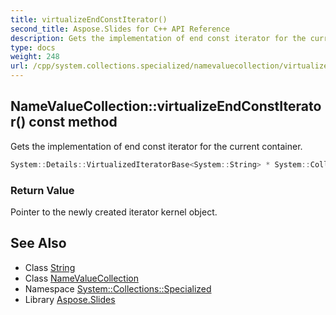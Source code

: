 ```yaml
---
title: virtualizeEndConstIterator()
second_title: Aspose.Slides for C++ API Reference
description: Gets the implementation of end const iterator for the current container.
type: docs
weight: 248
url: /cpp/system.collections.specialized/namevaluecollection/virtualizeendconstiterator/
---
```

## NameValueCollection::virtualizeEndConstIterator() const method


Gets the implementation of end const iterator for the current container.

```cpp
System::Details::VirtualizedIteratorBase<System::String> * System::Collections::Specialized::NameValueCollection::virtualizeEndConstIterator() const override
```


### Return Value

Pointer to the newly created iterator kernel object.

## See Also

* Class [String](../../system/string/)
* Class [NameValueCollection](./)
* Namespace [System::Collections::Specialized](../)
* Library [Aspose.Slides](../../)